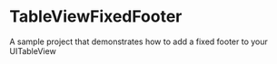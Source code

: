 # TableViewFixedFooter
A sample project that demonstrates how to add a fixed footer to your UITableView
